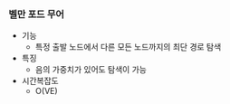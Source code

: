 ### 벨만 포드 무어 
* 기능 
  * 특정 출발 노드에서 다른 모든 노드까지의 최단 경로 탐색
* 특징
  * 음의 가중치가 있어도 탐색이 가능 
* 시간복잡도
  * O(VE)

